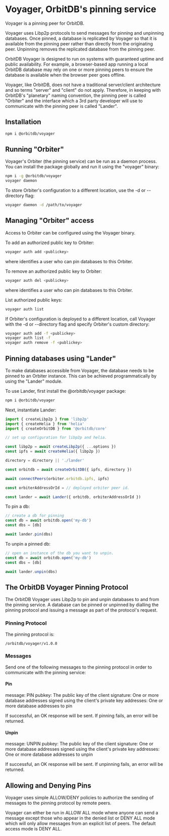 # Voyager, OrbitDB's pinning service

Voyager is a pinning peer for OrbitDB.

Voyager uses Libp2p protocols to send messages for pinning and unpinning databases. Once pinned, a database is replicated by Voyager so that it is available from the pinning peer rather than directly from the originating peer. Unpinning removes the replicated database from the pinning peer.

OrbitDB Voyager is designed to run on systems with guaranteed uptime and public availability. For example, a browser-based app running a local OrbitDB database may rely on one or more pinning peers to ensure the database is available when the browser peer goes offline.

Voyager, like OrbitDB, does not have a traditional server/client architecture and so terms "server" and "client" do not apply. Therefore, in keeping with OrbitDB's "planetary" naming convention, the pinning peer is called "Orbiter" and the interface which a 3rd party developer will use to communicate with the pinning peer is called "Lander".

## Installation

```sh
npm i @orbitdb/voyager
```

## Running "Orbiter"

Voyager's Orbiter (the pinning service) can be run as a daemon process. You can install the package globally and run it using the "voyager" binary:

```sh
npm i -g @orbitdb/voyager
voyager daemon
```

To store Orbiter's configuration to a different location, use the -d or --directory flag:

```sh
voyager daemon -d /path/to/voyager
```

## Managing "Orbiter" access

Access to Orbiter can be configured using the Voyager binary.

To add an authorized public key to Orbiter:

```sh
voyager auth add <publickey>
```

where <publickey> identifies a user who can pin databases to this Orbiter.

To remove an authorized public key to Orbiter:

```sh
voyager auth del <publickey>
```

where <publickey> identifies a user who can pin databases to this Orbiter.

List authorized public keys:

```sh
voyager auth list
```

If Orbiter's configuration is deployed to a different location, call Voyager with the -d or --directory flag and specify Orbiter's custom directory:

```sh
voyager auth add -f <publickey>
voyager auth list -f
voyager auth remove -f <publickey>
```

## Pinning databases using "Lander"

To make databases accessible from Voyager, the database needs to be pinned to an Orbiter instance. This can be achieved programmatically by using the "Lander" module.

To use Lander, first install the @orbitdb/voyager package:

```sh
npm i @orbitdb/voyager
```

Next, instantiate Lander:

```js
import { createLibp2p } from 'libp2p'
import { createHelia } from 'helia'
import { createOrbitDB } from '@orbitdb/core'

// set up configuration for libp2p and helia.

const libp2p = await createLibp2p({ ...options })
const ipfs = await createHelia({ libp2p })

directory = directory || './lander'

const orbitdb = await createOrbitDB({ ipfs, directory })

await connectPeers(orbiter.orbitdb.ipfs, ipfs)

const orbiterAddressOrId = // deployed orbiter peer id.

const lander = await Lander({ orbitdb, orbiterAddressOrId })
``` 

To pin a db:

```js
// create a db for pinning
const db = await orbitdb.open('my-db')
const dbs = [db]

await lander.pin(dbs)
```

To unpin a pinned db:

```js
// open an instance of the db you want to unpin.
const db = await orbitdb.open('my-db')
const dbs = [db]

await lander.unpin(dbs)
```

## The OrbitDB Voyager Pinning Protocol

The OrbitDB Voyager uses Libp2p to pin and unpin databases to and from the pinning service. A database can be pinned or unpinned by dialling the pinning protocol and issuing a message as part of the protocol's request.

### Pinning Protocol

The pinning protocol is:

```
/orbitdb/voyager/v1.0.0
```

### Messages

Send one of the following messages to the pinning protocol in order to communicate with the pinning service:

#### Pin

message: PIN
pubkey: The public key of the client
signature: One or more database addresses signed using the client's private key
addresses: One or more database addresses to pin 

If successful, an OK response will be sent. If pinning fails, an error will be returned.

#### Unpin

message: UNPIN
pubkey: The public key of the client
signature: One or more database addresses signed using the client's private key
addresses: One or more database addresses to unpin

If successful, an OK response will be sent. If unpinning fails, an error will be returned.

## Allowing and Denying Pins

Voyager uses simple ALLOW/DENY policies to authorize the sending of messages to the pinning protocol by remote peers.

Voyager can either be run in ALLOW ALL mode where anyone can send a message except those who appear in the denied list or DENY ALL mode which will only allow messages from an explicit list of peers. The default access mode is DENY ALL.